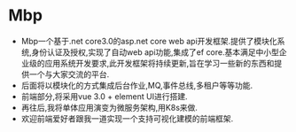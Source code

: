 # Mbp
- Mbp一个基于.net core3.0的asp.net core web api开发框架.提供了模块化系统,身份认证及授权,实现了自动web api功能,集成了ef core.基本满足中小型企业级的应用系统开发要求,此开发框架将持续更新,旨在学习一些新的东西和提供一个与大家交流的平台.
- 后面将以模块化的方式集成后台作业,MQ,事件总线,多租户等等功能.
- 前端部分,将采用vue 3.0 + element UI进行搭建.
- 再往后,我将单体应用演变为微服务架构,用K8s来做.
- 欢迎前端爱好者跟我一道实现一个支持可视化建模的前端框架.
